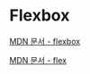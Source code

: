 # Flexbox

[MDN 문서 - flexbox](https://developer.mozilla.org/en-US/docs/Web/CSS/CSS_Flexible_Box_Layout/Basic_Concepts_of_Flexbox)

[MDN 문서 - flex](https://developer.mozilla.org/en-US/docs/Web/CSS/flex)

